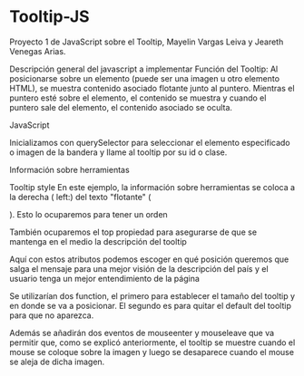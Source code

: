# Tooltip-JS
Proyecto 1 de JavaScript sobre el Tooltip, Mayelin Vargas Leiva y Jeareth Venegas Arias.

Descripción general del javascript a implementar
Función del Tooltip: Al posicionarse sobre un elemento (puede ser una imagen u otro elemento HTML), se muestra contenido asociado flotante junto al puntero. 
Mientras el puntero esté sobre el elemento, el contenido se muestra y cuando el puntero sale del elemento, el contenido asociado se oculta.

JavaScript

Inicializamos  con querySelector para seleccionar el elemento especificado o imagen de la bandera y llame al tooltip por su id o clase.


Información sobre herramientas

Tooltip style
En este ejemplo, la información sobre herramientas se coloca a la derecha ( left:) del texto "flotante" (<div>). Esto lo ocuparemos para tener un orden 

También ocuparemos el top propiedad para asegurarse de que se mantenga en el medio la descripción del tooltip

Aquí con estos atributos podemos escoger en qué posición queremos que salga el mensaje para una mejor visión de la descripción del país y el usuario tenga un mejor
entendimiento de la página 

Se utilizarían dos function, el primero para establecer el tamaño del tooltip y en donde se va a posicionar. El segundo es para quitar el default del tooltip para que no aparezca.

Además se añadirán dos eventos de mouseenter y mouseleave que va permitir que, como se explicó anteriormente, el tooltip se muestre cuando el mouse se coloque sobre la imagen
y luego se desaparece cuando el mouse se aleja de dicha imagen.
